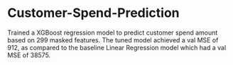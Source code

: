 # Customer-Spend-Prediction
Trained a XGBoost regression model to predict customer spend amount based on 299 masked features. The tuned model achieved a val MSE of 912, as compared to the baseline Linear Regression model which had a val MSE of 38575.
